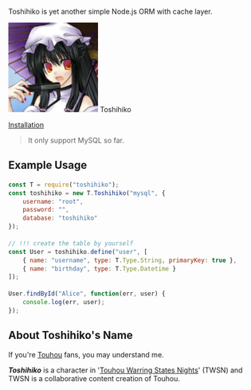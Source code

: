 Toshihiko is yet another simple Node.js ORM with cache layer.

<div id="teaser-home">
    <img src="toshihiko.jpeg" alt="Toshihiko | Yet another simple Node.js ORM" />
    <span>Toshihiko</span>
</div>

[Installation](getting-started.md)

> It only support MySQL so far.

## Example Usage

```javascript
const T = require("toshihiko");
const toshihiko = new T.Toshihiko("mysql", {
    username: "root",
    password: "",
    database: "toshihiko"
});

// !!! create the table by yourself
const User = toshihiko.define("user", [
    { name: "username", type: T.Type.String, primaryKey: true },
    { name: "birthday", type: T.Type.Datetime }
]);

User.findById("Alice", function(err, user) {
    console.log(err, user);
});
```

## About Toshihiko's Name

If you're [Touhou](https://www.touhouwiki.net) fans, you may understand me.

***Toshihiko*** is a character in '[Touhou Warring States Nights](http://tieba.baidu.com/p/1386358409)' (TWSN) and TWSN is a collaborative content creation of Touhou.
